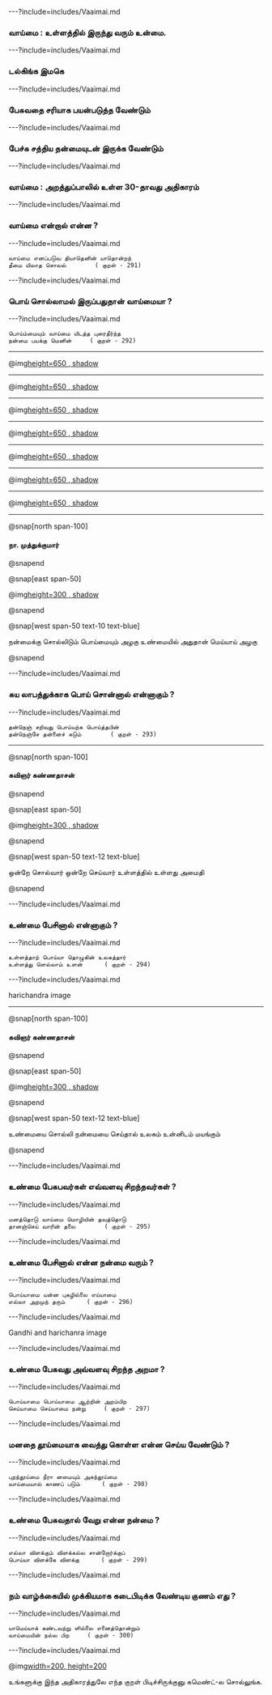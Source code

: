 ---?include=includes/Vaaimai.md

### வாய்மை : உள்ளத்தில் இருந்து வரும் உன்மை.

---?include=includes/Vaaimai.md

### டல்கிங்க இமகெ

---?include=includes/Vaaimai.md

### பேசுவதை சரியாக பயன்படுத்த வேண்டும்

---?include=includes/Vaaimai.md

### பேச்சு சத்திய தன்மையுடன் இருக்க வேண்டும்

---?include=includes/Vaaimai.md

### வாய்மை : அறத்துப்பாலில் உள்ள 30-தாவது அதிகாரம்

---?include=includes/Vaaimai.md

### வாய்மை என்றால் என்ன ?

---?include=includes/Vaaimai.md

```
வாய்மை எனப்படுவ தியாதெனின் யாதொன்றந்
தீமை யிலாத சொலல்		( குறள் - 291)

```

---?include=includes/Vaaimai.md

### பொய் சொல்லாமல் இருப்பதுதான் வாய்மையா ?

---?include=includes/Vaaimai.md

```
பொய்ம்மையும் வாய்மை யிடத்த புரைதீர்ந்த
நன்மை பயக்கு மெனின்		( குறள் - 292)

```

---

@img[height=650 , shadow](assets/img/Saivam1.png)

---

@img[height=650 , shadow](assets/img/Saivam2.png)

---

@img[height=650 , shadow](assets/img/Saivam3.png)

---

@img[height=650 , shadow](assets/img/Saivam4.png)

---

@img[height=650 , shadow](assets/img/Saivam5.png)

---

@img[height=650 , shadow](assets/img/Saivam6.png)

---

@img[height=650 , shadow](assets/img/Saivam7.png)

---

@snap[north span-100]

<h4 id="title">
நா. முத்துக்குமார் 
</h4>

@snapend

@snap[east span-50]

@img[height=300 , shadow](https://images.cinemaexpress.com/uploads/user/imagelibrary/2019/7/12/original/d99122c6e82626e71cee847eed7f18a5.jpg) 

@snapend

@snap[west span-50 text-10 text-blue]

நன்மைக்கு சொல்லிடும் பொய்மையும் அழகு 
உண்மையில் அதுதான் மெய்யாய் அழகு 

@snapend

---?include=includes/Vaaimai.md

### சுய லாபத்துக்காக பொய் சொன்னால் என்னாகும் ?

---?include=includes/Vaaimai.md

```
தன்நெஞ் சறிவது பொய்யற்க பொய்த்தபின்
தன்நெஞ்சே தன்னைச் சுடும்		( குறள் - 293)

```

---

@snap[north span-100]

<h4 id="title">
கவிஞர் கண்ணதாசன் 
</h4>

@snapend

@snap[east span-50]

@img[height=300 , shadow](assets/img/kanadasan.png) 

@snapend

@snap[west span-50 text-12 text-blue]

ஒன்றே சொல்வார் ஒன்றே செய்வார் உள்ளத்தில் உள்ளது அமைதி

@snapend


---?include=includes/Vaaimai.md

### உண்மை பேசினால் என்னாகும் ?

---?include=includes/Vaaimai.md

```
உள்ளத்தாற் பொய்யா தொழுகின் உலகத்தார்
உள்ளத்து ளெல்லாம் உளன்		( குறள் - 294)

```

---?include=includes/Vaaimai.md

harichandra image

---

@snap[north span-100]

<h4 id="title">
கவிஞர் கண்ணதாசன் 
</h4>

@snapend

@snap[east span-50]

@img[height=300 , shadow](assets/img/kanadasan.png) 

@snapend

@snap[west span-50 text-12 text-blue]

உண்மையை சொல்லி நன்மையை செய்தால் உலகம் உன்னிடம் மயங்கும்

@snapend


---?include=includes/Vaaimai.md

### உண்மை பேசுபவர்கள் எவ்வளவு சிறந்தவர்கள் ?

---?include=includes/Vaaimai.md

```
மனத்தொடு வாய்மை மொழியின் தவத்தொடு
தானஞ்செய் வாரின் தலை		( குறள் - 295)

```

---?include=includes/Vaaimai.md

### உண்மை பேசினால் என்ன நன்மை வரும் ?

---?include=includes/Vaaimai.md

```
பொய்யாமை யன்ன புகழில்லை எய்யாமை
எல்லா அறமுந் தரும்		( குறள் - 296)

```

---?include=includes/Vaaimai.md

Gandhi and harichanra image

---?include=includes/Vaaimai.md

### உண்மை பேசுவது அவ்வளவு சிறந்த அறமா ?

---?include=includes/Vaaimai.md

```
பொய்யாமை பொய்யாமை ஆற்றின் அறம்பிற
செய்யாமை செய்யாமை நன்று		( குறள் - 297)

```

---?include=includes/Vaaimai.md

### மனதை தூய்மையாக வைத்து கொள்ள என்ன செய்ய வேண்டும் ?

---?include=includes/Vaaimai.md

```
புறந்தூய்மை நீரா னமையும் அகந்தூய்மை
வாய்மையால் காணப் படும்		( குறள் - 298)

```

---?include=includes/Vaaimai.md

### உண்மை பேசுவதால் வேறு என்ன நன்மை ?

---?include=includes/Vaaimai.md

```
எல்லா விளக்கும் விளக்கல்ல சான்றோர்க்குப்
பொய்யா விளக்கே விளக்கு		( குறள் - 299)

```

---?include=includes/Vaaimai.md

### நம் வாழ்க்கையில் முக்கியமாக கடைபிடிக்க வேண்டிய குணம் எது ?

---?include=includes/Vaaimai.md

```
யாமெய்யாக் கண்டவற்று ளில்லை எனைத்தொன்றும்
வாய்மையின் நல்ல பிற		( குறள் - 300)

```

---?include=includes/Vaaimai.md

@img[width=200, height=200](assets/img/comment-button.png)

உங்களுக்கு இந்த அதிகாரத்துலே எந்த குறள் பிடிச்சிருக்குனு கமெண்ட்-ல சொல்லுங்க.